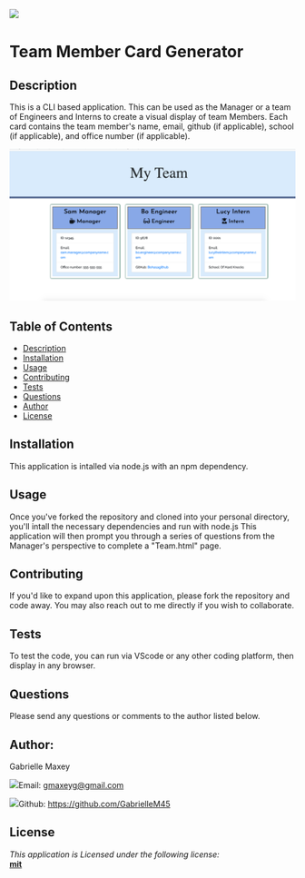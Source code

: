 

  ![](https://img.shields.io/badge/License-mit-lightblue)



  # Team Member Card Generator


  ## Description
 This is a CLI based application. This can be used as the Manager or a team of Engineers and Interns to create a visual display of team Members. Each card contains the team member's name, email, github (if applicable), school (if applicable), and office number (if applicable). 





  ![picture](assets/ScreenShot_TeamCardspng)












  ## Table of Contents
  * [Description](#Description)
  * [Installation](#Installation)
  * [Usage](#Usage)
  * [Contributing](#Contributing)
  * [Tests](#Tests)
  * [Questions](#Questions)
  * [Author](#Author)
  * [License](#License)



  ## Installation
  This application is intalled via node.js with an npm dependency.


  ## Usage
  Once you've forked the repository and cloned into your personal directory, you'll intall the necessary dependencies and run with node.js This application will then prompt you through a series of questions from the Manager's perspective to complete a "Team.html" page.


  ## Contributing
  If you'd like to expand upon this application, please fork the repository and code away. You may also reach out to me directly if you wish to collaborate.


  ## Tests
  To test the code, you can run via VScode or any other coding platform, then display in any browser.


  ## Questions
  Please send any questions or comments to the author listed below.



  ## Author:
  Gabrielle Maxey

  ![](http://i.imgur.com/VlgBKQ9.png)Email: gmaxeyg@gmail.com


  ![](http://i.imgur.com/9I6NRUm.png)Github: <https://github.com/GabrielleM45>



  ## License
  *This application is Licensed under the following license:*\
  **[mit](https://choosealicense.com/licenses/mit/)**

